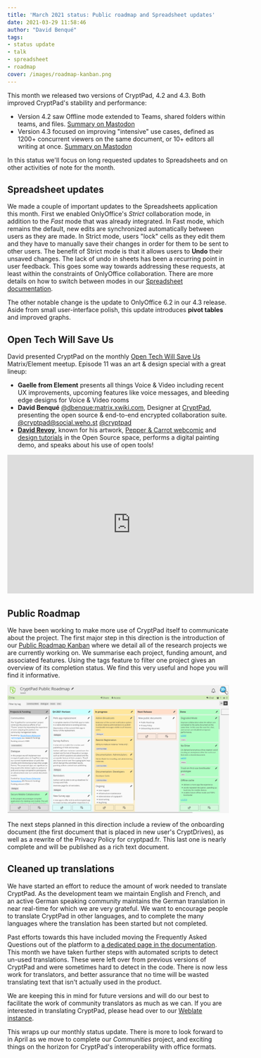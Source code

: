 ```yaml
---
title: 'March 2021 status: Public roadmap and Spreadsheet updates'
date: 2021-03-29 11:58:46
author: "David Benqué"
tags:
- status update
- talk
- spreadsheet
- roadmap
cover: /images/roadmap-kanban.png
---
```


This month we released two versions of CryptPad, 4.2 and 4.3. Both improved CryptPad's stability and performance: 

- Version 4.2 saw Offline mode extended to Teams, shared folders within teams, and files. [Summary on Mastodon](https://social.weho.st/@cryptpad/105825790198276067)
- Version 4.3 focused on improving "intensive" use cases, defined as 1200+ concurrent viewers on the same document, or 10+ editors all writing at once. [Summary on Mastodon](https://social.weho.st/@cryptpad/105950727247053276)

In this status we'll focus on long requested updates to Spreadsheets and on other activities of note for the month. 


## Spreadsheet updates

We made a couple of important updates to the Spreadsheets application this month. First we enabled OnlyOffice's *Strict* collaboration mode, in addition to the *Fast* mode that was already integrated. In Fast mode, which remains the default, new edits are synchronized automatically between users as they are made. In Strict mode, users "lock" cells as they edit them and they have to manually save their changes in order for them to be sent to other users. The benefit of Strict mode is that it allows users to **Undo** their unsaved changes. The lack of undo in sheets has been a recurring point in user feedback. This goes some way towards addressing these requests, at least within the constraints of OnlyOffice collaboration. There are more details on how to switch between modes in our [Spreadsheet documentation](https://docs.cryptpad.fr/en/user_guide/apps/sheets.html#undo-and-collaboration-modes).

The other notable change is the update to OnlyOffice 6.2 in our 4.3 release. Aside from small user-interface polish, this update introduces **pivot tables** and improved graphs.


## Open Tech Will Save Us

David presented CryptPad on the monthly [Open Tech Will Save Us](https://matrix.org/open-tech-will-save-us/) Matrix/Element meetup. Episode 11 was an art & design special with a great lineup: 

- **Gaelle from Element** presents all things Voice & Video including recent UX improvements, upcoming features like voice messages, and bleeding edge designs for Voice & Video rooms
- **David Benqué** [@dbenque:matrix.xwiki.com](https://matrix.to/#/@dbenque:matrix.xwiki.com), Designer at [CryptPad](https://cryptpad.fr), presenting the open source & end-to-end encrypted collaboration suite. [@cryptpad@social.weho.st](https://social.weho.st/web/accounts/43149) [@cryptpad](https://twitter.com/cryptpad)
- **[David Revoy](https://www.davidrevoy.com/)**, known for his artwork, [Pepper & Carrot webcomic](https://www.peppercarrot.com/) and [design tutorials](https://www.davidrevoy.com/categorie3/tutorials-brushes-extras) in the Open Source space, performs a digital painting demo,  and speaks about his use of open tools!

<iframe width="560" height="315" sandbox="allow-same-origin allow-scripts allow-popups" src="https://peertube.xwiki.com/videos/embed/592e5cf6-733d-4482-b9fc-14f53ed03145" frameborder="0" allowfullscreen></iframe>

## Public Roadmap

We have been working to make more use of CryptPad itself to communicate about the project. The first major step in this direction is the introduction of our [Public Roadmap Kanban](https://cryptpad.fr/kanban/#/2/kanban/view/PLM0C3tFWvYhd+EPzXrbT+NxB76Z5DtZhAA5W5hG9wo/) where we detail all of the research projects we are currently working on. We summarise each project, funding amount, and associated features. Using the tags feature to filter one project gives an overview of its completion status. We find this very useful and hope you will find it informative. 

[![The Public Roadmap Kanban](/images/roadmap-kanban.png)](https://cryptpad.fr/kanban/#/2/kanban/view/PLM0C3tFWvYhd+EPzXrbT+NxB76Z5DtZhAA5W5hG9wo/)

The next steps planned in this direction include a review of the onboarding document (the first document that is placed in new user's CryptDrives), as well as a rewrite of the Privacy Policy for cryptpad.fr. This last one is nearly complete and will be published as a rich text document. 


## Cleaned up translations

We have started an effort to reduce the amount of work needed to translate CryptPad. As the development team we maintain English and French, and an active German speaking community maintains the German translation in near real-time for which we are very grateful. We want to encourage people to translate CryptPad in other languages, and to complete the many languages where the translation has been started but not completed. 

Past efforts towards this have included moving the Frequently Asked Questions out of the platform to [a dedicated page in the documentation](https://docs.cryptpad.fr/en/FAQ.html). This month we have taken further steps with automated scripts to detect un-used translations. These were left over from previous versions of CryptPad and were sometimes hard to detect in the code. There is now less work for translators, and better assurance that no time will be wasted translating text that isn't actually used in the product. 

We are keeping this in mind for future versions and will do our best to facilitate the work of community translators as much as we can. If you are interested in translating CryptPad, please head over to our [Weblate instance](https://weblate.cryptpad.fr/projects/cryptpad/app/). 

This wraps up our monthly status update. There is more to look forward to in April as we move to complete our *Communities* project, and exciting things on the horizon for CryptPad's interoperability with office formats.
